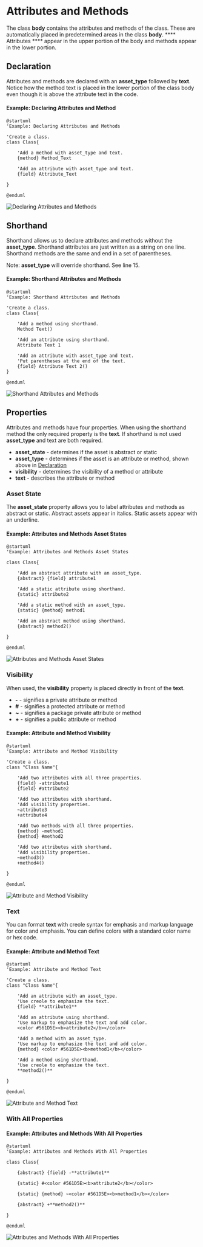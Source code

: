 # Attributes and Methods

The class **body** contains the  attributes and methods of the class. These are automatically placed in predetermined areas in the class **body**. **** Attributes **** appear in the upper portion of the body and methods appear in the lower portion.

## Declaration

Attributes and methods are declared with an **asset\_type** followed by **text**. Notice how the method text is placed in the lower portion of the class body even though it is above the attribute text in the code.

#### Example: Declaring Attributes and Method

```
@startuml
'Example: Declaring Attributes and Methods

'Create a class.
class Class{

    'Add a method with asset_type and text.
    {method} Method_Text

    'Add an attribute with asset_type and text.
    {field} Attribute_Text
    
}

@enduml
```

![Declaring Attributes and Methods](../../../../.gitbook/assets/A\&M01\_declaration.png)

## Shorthand

Shorthand allows us to declare attributes and methods without the **asset\_type**. Shorthand attributes are just written as a string on one line. Shorthand methods are the same and end in a set of parentheses.&#x20;

Note: **asset\_type** will override shorthand. See line 15.

#### Example: Shorthand Attributes and Methods

```
@startuml
'Example: Shorthand Attributes and Methods

'Create a class.
class Class{

    'Add a method using shorthand.
    Method Text()

    'Add an attribute using shorthand.
    Attribute Text 1

    'Add an attribute with asset_type and text.
    'Put parentheses at the end of the text.
    {field} Attribute Text 2()
}

@enduml
```

![Shorthand Attributes and Methods](../../../../.gitbook/assets/A\&M02\_shorthand.png)

## Properties

Attributes and methods have four properties. When using the shorthand method the only required property is the **text**. If shorthand is not used **asset\_type** and text are both required.

* **asset\_state** - determines if the asset is abstract or static
* **asset\_type** - determines if the asset is an attribute or method, shown above in [Declaration](attributes-and-methods.md#declaration)
* **visibility** - determines the visibility of a method or attribute
* **text** - describes the attribute or method

### Asset State

The **asset\_state** property allows you to label attributes and methods as abstract or static. Abstract assets appear in italics. Static assets appear with an underline.

#### Example: Attributes and Methods Asset States

```
@startuml
'Example: Attributes and Methods Asset States

class Class{

    'Add an abstract attribute with an asset_type.
    {abstract} {field} attribute1

    'Add a static attribute using shorthand.
    {static} attribute2

    'Add a static method with an asset_type.
    {static} {method} method1

    'Add an abstract method using shorthand.
    {abstract} method2()

}

@enduml
```

![Attributes and Methods Asset States](../../../../.gitbook/assets/A\&M03\_5\_asset\_state.png)

### Visibility

When used, the **visibility** property is placed directly in front of the **text**.

* **-** - signifies a private attribute or method
* **#** - signifies a protected attribute or method
* **\~** - signifies a package private attribute or method
* **+** - signifies a public attribute or method

#### Example: Attribute and Method Visibility

```
@startuml
'Example: Attribute and Method Visibility

'Create a class.
class "Class Name"{

    'Add two attributes with all three properties.
    {field} -attribute1
    {field} #attribute2

    'Add two attributes with shorthand.
    'Add visibility properties.
    ~attribute3
    +attribute4

    'Add two methods with all three properties.
    {method} -method1
    {method} #method2

    'Add two attributes with shorthand.
    'Add visibility properties.
    ~method3()
    +method4()

}

@enduml
```

![Attribute and Method Visibility](../../../../.gitbook/assets/A\&M03\_visibility.png)

### Text

You can format **text** with creole syntax for emphasis and markup language for color and emphasis. You can define colors with a standard color name or hex code.

#### Example: Attribute and Method Text

```
@startuml
'Example: Attribute and Method Text

'Create a class.
class "Class Name"{

    'Add an attribute with an asset_type.
    'Use creole to emphasize the text.
    {field} **attribute1**

    'Add an attribute using shorthand.
    'Use markup to emphasize the text and add color.
    <color #561D5E><b>attribute2</b></color>

    'Add a method with an asset_type.
    'Use markup to emphasize the text and add color.
    {method} <color #561D5E><b>method1</b></color>

    'Add a method using shorthand.
    'Use creole to emphasize the text.  
    **method2()**

}

@enduml
```

![Attribute and Method Text](../../../../.gitbook/assets/A\&M04\_text.png)

### With All Properties

#### Example: Attributes and Methods With All Properties

```
@startuml
'Example: Attributes and Methods With All Properties

class Class{

    {abstract} {field} -**attribute1**

    {static} #<color #561D5E><b>attribute2</b></color>

    {static} {method} ~<color #561D5E><b>method1</b></color>

    {abstract} +**method2()**

}

@enduml
```

![Attributes and Methods With All Properties](<../../../../.gitbook/assets/A\&M99\_everything (1).png>)
